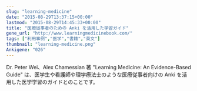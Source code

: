 ```yaml
---
slug: "learning-medicine"
date: "2015-08-29T13:37:15+00:00"
lastmod: "2015-08-29T14:45:33+00:00"
title: "医療従事者のための Anki を活用した学習ガイド"
gene_url: "http://www.learningmedicinebook.com/"
tags: ["利用事例","医学","書籍","英文"]
thumbnail: "learning-medicine.png"
Ankigene: "026"
---
```

Dr. Peter Wei、Alex Chamessian 著 "Learning Medicine: An Evidence-Based Guide" は、医学生や看護師や理学療法士のような医療従事者向けの Anki を活用した医学学習のガイドとのことです。

